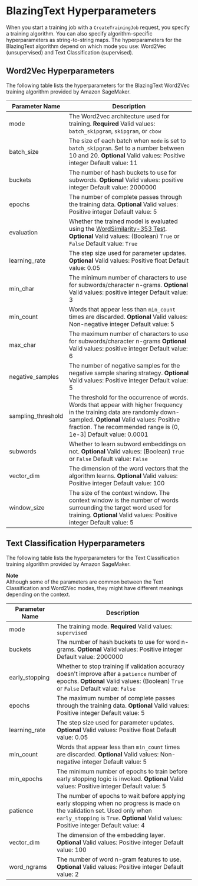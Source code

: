 # BlazingText Hyperparameters<a name="blazingtext_hyperparameters"></a>

When you start a training job with a `CreateTrainingJob` request, you specify a training algorithm\. You can also specify algorithm\-specific hyperparameters as string\-to\-string maps\. The hyperparameters for the BlazingText algorithm depend on which mode you use: Word2Vec \(unsupervised\) and Text Classification \(supervised\)\.

## Word2Vec Hyperparameters<a name="blazingtext_hyperparameters_word2vec"></a>

The following table lists the hyperparameters for the BlazingText Word2Vec training algorithm provided by Amazon SageMaker\.


| Parameter Name | Description | 
| --- | --- | 
| mode |  The Word2vec architecture used for training\. **Required** Valid values: `batch_skipgram`, `skipgram`, or `cbow`  | 
| batch\_size |  The size of each batch when `mode` is set to `batch_skipgram`\. Set to a number between 10 and 20\. **Optional** Valid values: Positive integer Default value: 11  | 
| buckets |  The number of hash buckets to use for subwords\. **Optional** Valid values: positive integer Default value: 2000000  | 
| epochs |  The number of complete passes through the training data\. **Optional** Valid values: Positive integer Default value: 5  | 
| evaluation |  Whether the trained model is evaluated using the [WordSimilarity\-353 Test](https://www.cs.technion.ac.il/~gabr/resources/data/wordsim353/)\. **Optional** Valid values: \(Boolean\) `True` or `False` Default value: `True`  | 
| learning\_rate |  The step size used for parameter updates\. **Optional** Valid values: Positive float Default value: 0\.05  | 
| min\_char |  The minimum number of characters to use for subwords/character n\-grams\. **Optional** Valid values: positive integer Default value: 3  | 
| min\_count |  Words that appear less than `min_count` times are discarded\. **Optional** Valid values: Non\-negative integer Default value: 5  | 
| max\_char |  The maximum number of characters to use for subwords/character n\-grams **Optional** Valid values: positive integer Default value: 6  | 
| negative\_samples |  The number of negative samples for the negative sample sharing strategy\. **Optional** Valid values: Positive integer Default value: 5  | 
| sampling\_threshold |  The threshold for the occurrence of words\. Words that appear with higher frequency in the training data are randomly down\-sampled\. **Optional** Valid values: Positive fraction\. The recommended range is \(0, 1e\-3\] Default value: 0\.0001  | 
| subwords |  Whether to learn subword embeddings on not\. **Optional** Valid values: \(Boolean\) `True` or `False` Default value: `False`  | 
| vector\_dim |  The dimension of the word vectors that the algorithm learns\. **Optional** Valid values: Positive integer Default value: 100  | 
| window\_size |  The size of the context window\. The context window is the number of words surrounding the target word used for training\. **Optional** Valid values: Positive integer Default value: 5  | 

## Text Classification Hyperparameters<a name="blazingtext_hyperparameters_text_class"></a>

The following table lists the hyperparameters for the Text Classification training algorithm provided by Amazon SageMaker\.

**Note**  
Although some of the parameters are common between the Text Classification and Word2Vec modes, they might have different meanings depending on the context\.


| Parameter Name | Description | 
| --- | --- | 
| mode |  The training mode\. **Required** Valid values: `supervised`  | 
| buckets |  The number of hash buckets to use for word n\-grams\. **Optional** Valid values: Positive integer Default value: 2000000  | 
| early\_stopping |  Whether to stop training if validation accuracy doesn't improve after a `patience` number of epochs\. **Optional** Valid values: \(Boolean\) `True` or `False` Default value: `False`  | 
| epochs |  The maximum number of complete passes through the training data\. **Optional** Valid values: Positive integer Default value: 5  | 
| learning\_rate |  The step size used for parameter updates\. **Optional** Valid values: Positive float Default value: 0\.05  | 
| min\_count |  Words that appear less than `min_count` times are discarded\. **Optional** Valid values: Non\-negative integer Default value: 5  | 
| min\_epochs |  The minimum number of epochs to train before early stopping logic is invoked\. **Optional** Valid values: Positive integer Default value: 5  | 
| patience |  The number of epochs to wait before applying early stopping when no progress is made on the validation set\. Used only when `early_stopping` is `True`\. **Optional** Valid values: Positive integer Default value: 4  | 
| vector\_dim |  The dimension of the embedding layer\. **Optional** Valid values: Positive integer Default value: 100  | 
| word\_ngrams |  The number of word n\-gram features to use\. **Optional** Valid values: Positive integer Default value: 2  | 